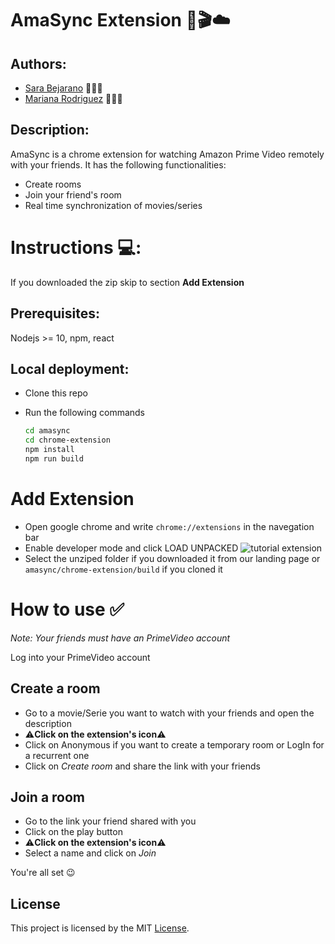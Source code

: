 # AmaSync Extension 🍿🎬☁️

## Authors:

- [Sara Bejarano](https://sarabepu.github.io/website) 👩‍💻💃
- [Mariana Rodriguez](https://mrodriguez21.github.io) 👩‍💻🤘

## Description:

AmaSync is a chrome extension for watching Amazon Prime Video remotely with your friends.
It has the following functionalities:

- Create rooms
- Join your friend's room
- Real time synchronization of movies/series


# Instructions 💻:

If you downloaded the zip skip to section **Add Extension**

## Prerequisites:

Nodejs >= 10, npm, react

## Local deployment:

- Clone this repo
- Run the following commands

  ```bash
  cd amasync
  cd chrome-extension
  npm install
  npm run build
  ```

# Add Extension

- Open google chrome and write `chrome://extensions` in the navegation bar
- Enable developer mode and click LOAD UNPACKED
  ![tutorial extension](https://developer.chrome.com/static/images/get_started/load_extension.png)
- Select the unziped folder if you downloaded it from our landing page or `amasync/chrome-extension/build` if you cloned it

# How to use ✅

_Note: Your friends must have an PrimeVideo account_

Log into your PrimeVideo account

## Create a room

- Go to a movie/Serie you want to watch with your friends and open the description
- ⚠️**Click on the extension's icon**⚠️
- Click on Anonymous if you want to create a temporary room or LogIn for a recurrent one
- Click on _Create room_ and share the link with your friends

## Join a room

- Go to the link your friend shared with you
- Click on the play button
- ⚠️**Click on the extension's icon**⚠️
- Select a name and click on _Join_

You're all set 😉

## License

This project is licensed by the MIT [License](https://raw.githubusercontent.com/mrodriguez21/amasync/master/LICENSE).

